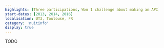 ```yaml
---
highlights: [Three participations, Won 1 challenge about making an API]
start-dates: [2013, 2014, 2016]
localisation: UT3, Toulouse, FR
category: 'nuitinfo'
display: true
---
```

<!---
Gregoire Boiron <gregoire.boiron@gmail.com>
Copyright (c) 2018 Gregoire Boiron  All Rights Reserved.
--->

TODO